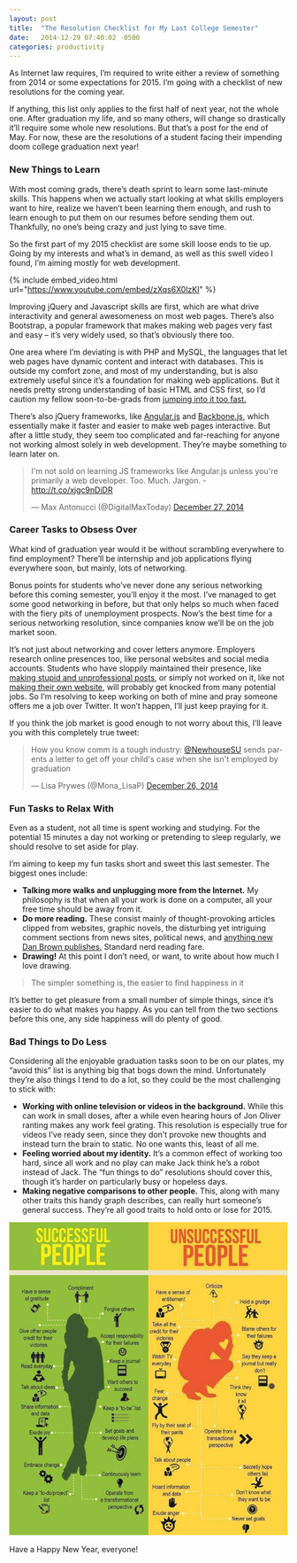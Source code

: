 ```yaml
---
layout: post
title:  "The Resolution Checklist for My Last College Semester"
date:   2014-12-29 07:40:02 -0500
categories: productivity
---
```


As Internet law requires, I’m required to write either a review of something from 2014 or some expectations for 2015. I’m going with a checklist of new resolutions for the coming year.

If anything, this list only applies to the first half of next year, not the whole one. After graduation my life, and so many others, will change so drastically it’ll require some whole new resolutions. But that’s a post for the end of May. For now, these are the resolutions of a student facing their impending doom college graduation next year!

### New Things to Learn
With most coming grads, there’s death sprint to learn some last-minute skills. This happens when we actually start looking at what skills employers want to hire, realize we haven’t been learning them enough, and rush to learn enough to put them on our resumes before sending them out. Thankfully, no one’s being crazy and just lying to save time.

So the first part of my 2015 checklist are some skill loose ends to tie up. Going by my interests and what’s in demand, as well as this swell video I found, I’m aiming mostly for web development.

{% include embed_video.html url="https://www.youtube.com/embed/zXqs6X0lzKI" %}

Improving jQuery and Javascript skills are first, which are what drive interactivity and general awesomeness on most web pages. There’s also Bootstrap, a popular framework that makes making web pages very fast and easy – it’s very widely used, so that’s obviously there too.

One area where I’m deviating is with PHP and MySQL, the languages that let web pages have dynamic content and interact with databases. This is outside my comfort zone, and most of my understanding, but is also extremely useful since it’s a foundation for making web applications. But it needs pretty strong understanding of basic HTML and CSS first, so I’d caution my fellow soon-to-be-grads from [jumping into it too fast.](http://www.headfirstlabs.com/books/hfphp/)

There’s also jQuery frameworks, like [Angular.js](https://angularjs.org/) and [Backbone.js](http://backbonejs.org/), which essentially make it faster and easier to make web pages interactive. But after a little study, they seem too complicated and far-reaching for anyone not working almost solely in web development. They’re maybe something to learn later on.

<blockquote class="twitter-tweet" lang="en">I'm not sold on learning JS frameworks like Angular.js unless you're primarily a web developer. Too. Much. Jargon. - <a href="http://t.co/xjgc9nDiDR">http://t.co/xjgc9nDiDR</a>

— Max Antonucci (@DigitalMaxToday) <a href="https://twitter.com/DigitalMaxToday/status/548976715306139649">December 27, 2014</a></blockquote>
<script src="//platform.twitter.com/widgets.js" async="" charset="utf-8"></script>

### Career Tasks to Obsess Over
What kind of graduation year would it be without scrambling everywhere to find employment? There’ll be internship and job applications flying everywhere soon, but mainly, lots of networking.

Bonus points for students who’ve never done any serious networking before this coming semester, you’ll enjoy it the most. I’ve managed to get some good networking in before, but that only helps so much when faced with the fiery pits of unemployment prospects. Now’s the best time for a serious networking resolution, since companies know we’ll be on the job market soon.

It’s not just about networking and cover letters anymore. Employers research online presences too, like personal websites and social media accounts. Students who have sloppily maintained their presence, like [making stupid and unprofessional posts](http://mashable.com/2011/06/16/weinergate-social-media-job-loss/#_), or simply not worked on it, like not [making their own website](http://www.huffingtonpost.com/larry-atkins/go-web-young-dude-college_b_706831.html), will probably get knocked from many potential jobs. So I’m resolving to keep working on both of mine and pray someone offers me a job over Twitter. It won’t happen, I’ll just keep praying for it.

If you think the job market is good enough to not worry about this, I’ll leave you with this completely true tweet:

<blockquote class="twitter-tweet" lang="en">How you know comm is a tough industry: <a href="https://twitter.com/NewhouseSU">@NewhouseSU</a> sends parents a letter to get off your child's case when she isn't employed by graduation

— Lisa Prywes (@Mona_LisaP) <a href="https://twitter.com/Mona_LisaP/status/548521993189212161">December 26, 2014</a></blockquote>

### Fun Tasks to Relax With
Even as a student, not all time is spent working and studying. For the potential 15 minutes a day not working or pretending to sleep regularly, we should resolve to set aside for play.

I’m aiming to keep my fun tasks short and sweet this last semester. The biggest ones include:

* **Talking more walks and unplugging more from the Internet.** My philosophy is that when all your work is done on a computer, all your free time should be away from it.
* **Do more reading.** These consist mainly of thought-provoking articles clipped from websites, graphic novels, the disturbing yet intriguing comment sections from news sites, political news, and [anything new Dan Brown publishes.](http://www.danbrown.com/#news-section) Standard nerd reading fare.
* **Drawing!** At this point I don’t need, or want, to write about how much I love drawing.


> The simpler something is, the easier to find happiness in it

It’s better to get pleasure from a small number of simple things, since it’s easier to do what makes you happy. As you can tell from the two sections before this one, any side happiness will do plenty of good.

### Bad Things to Do Less
Considering all the enjoyable graduation tasks soon to be on our plates, my “avoid this” list is anything big that bogs down the mind. Unfortunately they’re also things I tend to do a lot, so they could be the most challenging to stick with:

* **Working with online television or videos in the background.** While this can work in small doses, after a while even hearing hours of Jon Oliver ranting makes any work feel grating. This resolution is especially true for videos I’ve ready seen, since they don’t provoke new thoughts and instead turn the brain to static. No one wants this, least of all me.
* **Feeling worried about my identity.** It’s a common effect of working too hard, since all work and no play can make Jack think he’s a robot instead of Jack. The “fun things to do” resolutions should cover this, though it’s harder on particularly busy or hopeless days.
* **Making negative comparisons to other people.** This, along with many other traits this handy graph describes, can really hurt someone’s general success. They’re all good traits to hold onto or lose for 2015.

![The traits of successful and unsuccessful people](/img/posts/resolution-checklist/compare.jpg)

Have a Happy New Year, everyone!